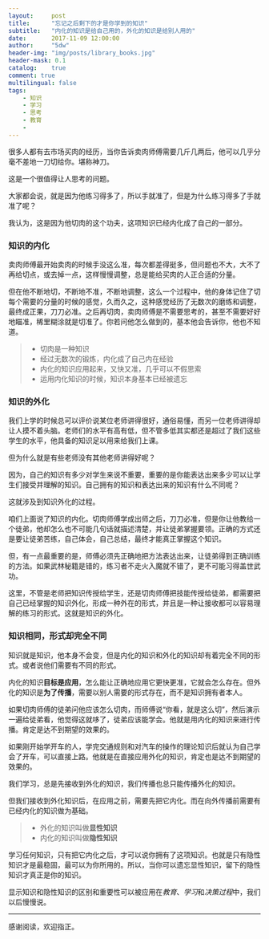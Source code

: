 ```yaml
---
layout:     post
title:      "忘记之后剩下的才是你学到的知识"
subtitle:   "内化的知识是给自己用的，外化的知识是给别人用的"
date:       2017-11-09 12:00:00
author:     "5dw"
header-img: "img/posts/library_books.jpg"
header-mask: 0.1
catalog:    true
comment: true
multilingual: false
tags:
    - 知识
    - 学习
    - 思考
    - 教育
    -
---
```


很多人都有去市场买肉的经历，当你告诉卖肉师傅需要几斤几两后，他可以几乎分毫不差地一刀切给你。堪称神刀。

这是一个很值得让人思考的问题。

大家都会说，就是因为他练习得多了，所以手就准了，但是为什么练习得多了手就准了呢？

我认为，这是因为他切肉的这个功夫，这项知识已经内化成了自己的一部分。

### 知识的内化

卖肉师傅最开始卖肉的时候手没这么准，每次都差得挺多，但问题也不大，大不了再给切点，或去掉一点，这样慢慢调整，总是能给买肉的人正合适的分量。

但在他不断地切，不断地不准，不断地调整，这么一个过程中，他的身体记住了切每个需要的分量的时候的感觉，久而久之，这种感觉经历了无数次的磨练和调整，最终成正果，刀刀必准。之后再切肉，卖肉师傅是不需要思考的，甚至不需要好好地瞄准，稀里糊涂就是切准了。你若问他怎么做到的，基本他会告诉你，他也不知道。

> * 切肉是一种知识
> * 经过无数次的锻炼，内化成了自己内在经验
> * 内化的知识应用起来，又快又准，几乎可以不假思索
> * 运用内化知识的时候，知识本身基本已经被遗忘

### 知识的外化

我们上学的时候总可以评价说某位老师讲得很好，通俗易懂，而另一位老师讲得却让人摸不着头脑。老师们的水平有高有低，但不管多低其实都还是超过了我们这些学生的水平，他具备的知识足以用来给我们上课。

但为什么就是有些老师没有其他老师讲得好呢？

因为，自己的知识有多少对学生来说不重要，重要的是你能表达出来多少可以让学生们接受并理解的知识。自己拥有的知识和表达出来的知识有什么不同呢？

这就涉及到知识外化的过程。

咱们上面说了知识的内化。切肉师傅学成出师之后，刀刀必准，但是你让他教给一个徒弟，他却怎么也不可能几句话就描述清楚，并让徒弟掌握要领。正确的方式还是要让徒弟苦练，自己体会，自己总结，最终才能真正掌握这个知识。

但，有一点最重要的是，师傅必须先正确地把方法表达出来，让徒弟得到正确训练的方法。如果武林秘籍是错的，练习者不走火入魔就不错了，更不可能习得盖世武功。

这里，不管是老师把知识传授给学生，还是切肉师傅把技能传授给徒弟，都需要把自己已经掌握的知识外化，形成一种外在的形式，并且是一种让接收都可以容易理解的练习的形式。这就是知识的外化。

### 知识相同，形式却完全不同

知识就是知识，他本身不会变，但是内化的知识和外化的知识却有着完全不同的形式。或者说他们需要有不同的形式。

内化的知识**目标是应用**，怎么能让正确地应用它更快更准，它就会怎么存在。但外化的知识是**为了传播**，需要以别人需要的形式存在，而不是知识拥有者本人。

如果切肉师傅的徒弟问他应该怎么切肉，而师傅说“你看，就是这么切”，然后演示一遍给徒弟看，他觉得这就哆了，徒弟应该能学会。他就是用内化的知识来进行传播。肯定是达不到期望的效果的。

如果刚开始学开车的人，学完交通规则和对汽车的操作的理论知识后就认为自己学会了开车，可以直接上路。他就是在直接应用外化的知识，肯定也是达不到期望的效果的。

我们学习，总是先接收到外化的知识，我们传播也总只能传播外化的知识。

但我们接收到外化知识后，在应用之前，需要先把它内化。而在向外传播前需要有已经内化的知识做为基础。

> * 外化的知识叫做**显性知识**
> * 内化的知识叫做**隐性知识**

学习任何知识，只有把它内化之后，才可以说你拥有了这项知识。也就是只有隐性知识才是最稳固，最可以为你所用的。所以，当你可以遗忘显性知识，留下的隐性知识才真正是你的知识。

显示知识和隐性知识的区别和重要性可以被应用在*教育*、*学习*和*决策过程*中，我们以后慢慢说。

************
感谢阅读，欢迎指正。
